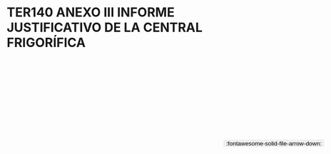 
# TER140 ANEXO III INFORME JUSTIFICATIVO DE LA CENTRAL FRIGORÍFICA

<a href='../TER140 ANEXO III INFORME JUSTIFICATIVO DE LA CENTRAL FRIGORÍFICA.pdf' download>
<button class='md-button -primary' 
id='download-btn' style="position: fixed; top: 10%; right: 20px; 
        transform: translateY(-50%); z-index: 1000;  border: none; ">
:fontawesome-solid-file-arrow-down: 
</button>
</a>

<div 
    id='../TER140 ANEXO III INFORME JUSTIFICATIVO DE LA CENTRAL FRIGORÍFICA.pdf' 
    data-pdf-url='../TER140 ANEXO III INFORME JUSTIFICATIVO DE LA CENTRAL FRIGORÍFICA.pdf'
    style=' width: 100%; height: auto;overflow: auto;'>
</div>

